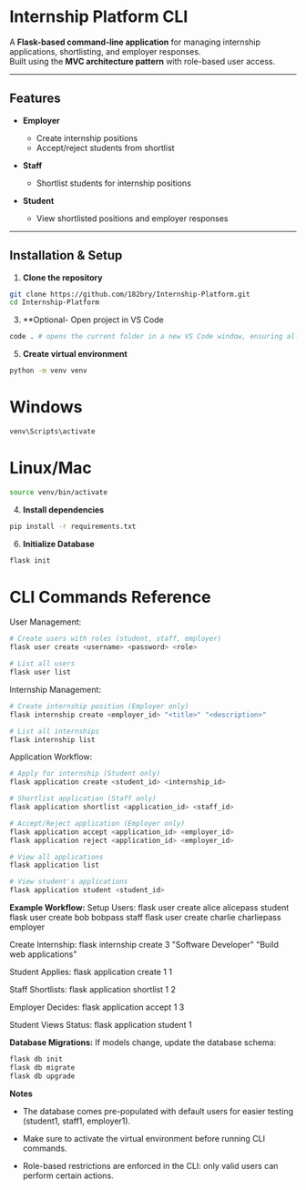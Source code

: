 # Internship Platform CLI

A **Flask-based command-line application** for managing internship applications, shortlisting, and employer responses.  
Built using the **MVC architecture pattern** with role-based user access.

---

## Features

- **Employer**
  - Create internship positions  
  - Accept/reject students from shortlist  

- **Staff**
  - Shortlist students for internship positions  

- **Student**
  - View shortlisted positions and employer responses  

---

## Installation & Setup

1. **Clone the repository**
```bash
git clone https://github.com/182bry/Internship-Platform.git
cd Internship-Platform
```

3. **Optional- Open project in VS Code
```bash
code . # opens the current folder in a new VS Code window, ensuring all files and subfolders are visible
```
5. **Create virtual environment**
```bash
python -m venv venv
```
# Windows
```bash
venv\Scripts\activate
```
# Linux/Mac
```bash
source venv/bin/activate
```

4. **Install dependencies**
```bash
pip install -r requirements.txt
```

6. **Initialize Database**
```bash
flask init
```
# CLI Commands Reference
User Management:
```bash
# Create users with roles (student, staff, employer)
flask user create <username> <password> <role>

# List all users
flask user list
``` 
Internship Management:
```bash
# Create internship position (Employer only)
flask internship create <employer_id> "<title>" "<description>"

# List all internships
flask internship list
```
Application Workflow:
```bash
# Apply for internship (Student only)
flask application create <student_id> <internship_id>

# Shortlist application (Staff only)
flask application shortlist <application_id> <staff_id>

# Accept/Reject application (Employer only)
flask application accept <application_id> <employer_id>
flask application reject <application_id> <employer_id>

# View all applications
flask application list

# View student's applications
flask application student <student_id>
```

**Example Workflow:**
Setup Users:
flask user create alice alicepass student
flask user create bob bobpass staff
flask user create charlie charliepass employer

Create Internship:
flask internship create 3 "Software Developer" "Build web applications"

Student Applies:
flask application create 1 1

Staff Shortlists:
flask application shortlist 1 2

Employer Decides:
flask application accept 1 3

Student Views Status:
flask application student 1

**Database Migrations:**
If models change, update the database schema:
```bash
flask db init
flask db migrate
flask db upgrade
```

**Notes**
- The database comes pre-populated with default users for easier testing (student1, staff1, employer1).

- Make sure to activate the virtual environment before running CLI commands.

- Role-based restrictions are enforced in the CLI: only valid users can perform certain actions.

